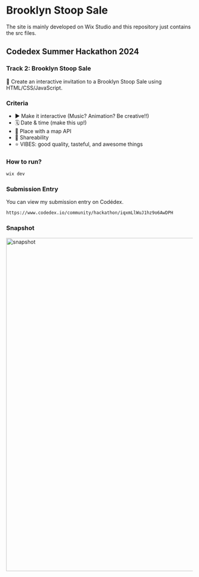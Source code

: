 # Brooklyn Stoop Sale

The site is mainly developed on Wix Studio and this repository just contains the src files.

## Codedex Summer Hackathon 2024

### Track 2: Brooklyn Stoop Sale

💌 Create an interactive invitation to a Brooklyn Stoop Sale using HTML/CSS/JavaScript.

### Criteria

- ▶️ Make it interactive (Music? Animation? Be creative!!)
- 🗓️ Date & time (make this up!)
- 📍 Place with a map API
- 🔗 Shareability
- ⭐️ VIBES: good quality, tasteful, and awesome things

### How to run?

```bash
wix dev
```

### Submission Entry

You can view my submission entry on Codédex.

```txt
https://www.codedex.io/community/hackathon/iqxmLlWuJ1hz9o6AwDPH
```

### Snapshot

<img src="https://github.com/user-attachments/assets/0da96986-5d22-4eba-a888-030124ecacb4" alt="snapshot" height="900"/>
